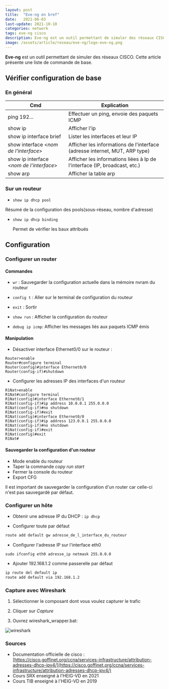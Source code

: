 ```yaml
---
layout: post
title:  "Eve-ng en bref"
date:   2021-06-03
last-update: 2021-10-10
categories: network
tags: eve-ng cisco
description: Eve-ng est un outil permettant de simuler des réseaux CISCO. Cet article présente une liste de commandes de base.
image: /assets/article/reseau/eve-ng/logo-eve-ng.png
---
```


**Eve-ng** est un outil permettant de simuler des réseaux CISCO. Cette article présente une liste de commande de base.

## Vérifier configuration de base

### En général

| Cmd                                      | Explication                                                  |
| ---------------------------------------- | ------------------------------------------------------------ |
| ping 192...                              | Effectuer un ping, envoie des paquets ICMP                   |
| show ip                                  | Afficher l'ip                                                |
| show ip interface brief                  | Lister les interfaces et leur IP                             |
| show interface <*nom de l'interface*>    | Afficher les informations de l'interface (adresse internet, MUT, ARP type) |
| show ip interface <*nom de l'interface*> | Afficher les informations liées à Ip de l'interface (IP, broadcast, etc.) |
| show arp                                 | Afficher la table arp                                        |

### Sur un routeur 

- `show ip dhcp pool`

Résumé de la configuration des pools(sous-réseau, nombre d'adresse)

- `show ip dhcp binding`

  Permet de vérifier les baux attribués



## Configuration

### Configurer un router

#### Commandes

- `wr` : Sauvegarder la configuration actuelle dans la mémoire nvram du routeur

- `config t` : Aller sur le terminal de configuration du routeur

- `exit` :   Sortir
- `show run` : Afficher la configuration du routeur
- `debug ip icmp`: Afficher les messages liés aux paquets ICMP émis

#### Manipulation

- Désactiver  interface Ethernet0/0 sur le routeur :


```
Router>enable
Router#configure terminal
Router(config)#interface Ethernet0/0
Router(config-if)#shutdown
```



- Configurer les adresses IP des interfaces d'un routeur


```
R1Nat>enable 
R1Nat#configure terminal 
R1Nat(config)#interface Ethernet0/1 
R1Nat(config-if)#ip address 10.0.0.1 255.0.0.0 
R1Nat(config-if)#no shutdown 
R1Nat(config-if)#exit 
R1Nat(config)#interface Ethernet0/0 
R1Nat(config-if)#ip address 123.0.0.1 255.0.0.0 
R1Nat(config-if)#no shutdown 
R1Nat(config-if)#exit 
R1Nat(config)#exit 
R1Nat#
```



#### Sauvegarder la configuration d'un routeur

- Mode enable du routeur
- Taper la commande *copy run start*
- Fermer la console du routeur
- Export CFG

Il est important de sauvegarder la configuration d'un router car celle-ci n'est pas sauvegardé par défaut. 

### Configurer un hôte

- Obtenir une adresse IP du DHCP : `ip dhcp `

-  Configurer toute par défaut

  ```bash
  route add default gw adresse_de_l_interface_du_routeur
  ```

- Configurer l'adresse IP sur l'interface eth0


```
sudo ifconfig eth0 adresse_ip netmask 255.0.0.0
```

- Ajouter 192.168.1.2 comme passerelle par défaut


```bash
ip route del default ip 
route add default via 192.168.1.2
```



### Capture avec Wireshark

1) Sélectionner le composant dont vous voulez capturer le trafic

2) Cliquer sur *Capture*

3) Ouvrez wireshark_wrapper.bat:

![wireshark]({{site.url_complet}}/assets/article/reseau/eve-ng/wireshark.PNG)





### Sources 

- Documentation officielle de cisco : [https://cisco.goffinet.org/ccna/services-infrastructure/attribution-adresses-dhcp-ipv4/](https://cisco.goffinet.org/ccna/services-infrastructure/attribution-adresses-dhcp-ipv4/)
- Cours SRX enseigné à l'HEIG-VD en 2021
- Cours TIB enseigné à l'HEIG-VD en 2019
